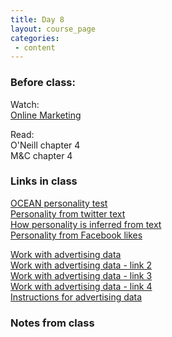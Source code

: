 ```yaml
---
title: Day 8
layout: course_page
categories:
 - content
---
```


### Before class:

Watch:  
[Online Marketing](https://www.youtube.com/watch?v=6bG5ps5KdDo)

Read:  
O'Neill chapter 4  
M&C chapter 4

### Links in class
[OCEAN personality test](https://ocean.cambridgeanalytica.org/)  
[Personality from twitter text](https://personality-insights-livedemo.mybluemix.net/)  
[How personality is inferred from text](https://console.bluemix.net/docs/services/personality-insights/science.html#researchInfer)  
[Personality from Facebook likes](https://applymagicsauce.com/)

[Work with advertising data](http://104.236.197.250/shiny/radiant/inst/app/)  
[Work with advertising data - link 2](http://104.131.110.228/shiny/radiant/inst/app/)  
[Work with advertising data - link 3](http://104.131.22.26/shiny/radiant/inst/app/)  
[Work with advertising data - link 4](http://104.131.110.163/shiny/radiant/inst/app/)  
[Instructions for advertising data](../day8inclass/)


### Notes from class
